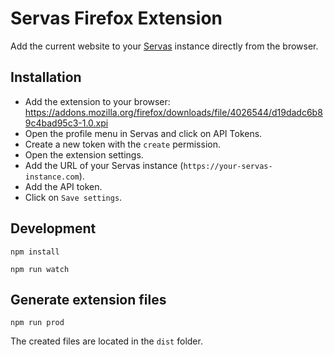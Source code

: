 # Servas Firefox Extension

Add the current website to your [Servas](https://github.com/beromir/servas) instance directly from the browser.

## Installation

- Add the extension to your
  browser: https://addons.mozilla.org/firefox/downloads/file/4026544/d19dadc6b89c4bad95c3-1.0.xpi
- Open the profile menu in Servas and click on API Tokens.
- Create a new token with the `create` permission.
- Open the extension settings.
- Add the URL of your Servas instance (`https://your-servas-instance.com`).
- Add the API token.
- Click on `Save settings`.

## Development

```shell
npm install
```

```shell
npm run watch
```

## Generate extension files

```shell
npm run prod
```

The created files are located in the `dist` folder.

